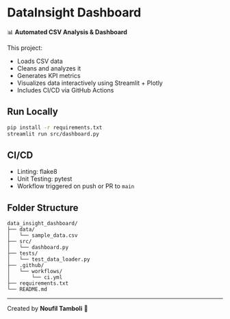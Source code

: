 # DataInsight Dashboard

📊 **Automated CSV Analysis & Dashboard**

This project:
- Loads CSV data
- Cleans and analyzes it
- Generates KPI metrics
- Visualizes data interactively using Streamlit + Plotly
- Includes CI/CD via GitHub Actions

## Run Locally

```bash
pip install -r requirements.txt
streamlit run src/dashboard.py
```

## CI/CD

- Linting: flake8
- Unit Testing: pytest
- Workflow triggered on push or PR to `main`

## Folder Structure
```
data_insight_dashboard/
├── data/
│   └── sample_data.csv
├── src/
│   └── dashboard.py
├── tests/
│   └── test_data_loader.py
├── .github/
│   └── workflows/
│       └── ci.yml
├── requirements.txt
└── README.md
```

---
Created by **Noufil Tamboli** 🚀
